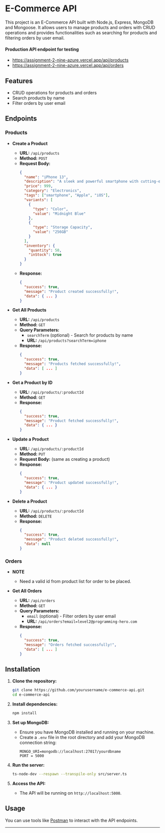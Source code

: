 # E-Commerce API

This project is an E-Commerce API built with Node.js, Express, MongoDB and Mongoose. It allows users to manage products and orders with CRUD operations and provides functionalities such as searching for products and filtering orders by user email.

#### Production API endpoint for testing
- https://assignment-2-nine-azure.vercel.app/api/products
- https://assignment-2-nine-azure.vercel.app/api/orders

## Features

- CRUD operations for products and orders
- Search products by name
- Filter orders by user email

## Endpoints

### Products

- **Create a Product**
  - **URL:** `/api/products`
  - **Method:** `POST`
  - **Request Body:**
    ```json
    {
      "name": "iPhone 13",
      "description": "A sleek and powerful smartphone with cutting-edge features.",
      "price": 999,
      "category": "Electronics",
      "tags": ["smartphone", "Apple", "iOS"],
      "variants": [
        {
          "type": "Color",
          "value": "Midnight Blue"
        },
        {
          "type": "Storage Capacity",
          "value": "256GB"
        }
      ],
      "inventory": {
        "quantity": 50,
        "inStock": true
      }
    }
    ```
  - **Response:**
    ```json
    {
      "success": true,
      "message": "Product created successfully!",
      "data": { ... }
    }
    ```

- **Get All Products**
  - **URL:** `/api/products`
  - **Method:** `GET`
  - **Query Parameters:**
    - `searchTerm` (optional) - Search for products by name
    - **URL:** `/api/products?searchTerm=iphone`
  - **Response:**
    ```json
    {
      "success": true,
      "message": "Products fetched successfully!",
      "data": [ ... ]
    }
    ```

- **Get a Product by ID**
  - **URL:** `/api/products/:productId`
  - **Method:** `GET`
  - **Response:**
    ```json
    {
      "success": true,
      "message": "Product fetched successfully!",
      "data": { ... }
    }
    ```

- **Update a Product**
  - **URL:** `/api/products/:productId`
  - **Method:** `PUT`
  - **Request Body:** (same as creating a product)
  - **Response:**
    ```json
    {
      "success": true,
      "message": "Product updated successfully!",
      "data": { ... }
    }
    ```

- **Delete a Product**
  - **URL:** `/api/products/:productId`
  - **Method:** `DELETE`
  - **Response:**
    ```json
    {
      "success": true,
      "message": "Product deleted successfully!",
      "data": null
    }
    ```

### Orders

- **NOTE**
  - Need a valid id from product list for order to be placed.

- **Get All Orders**
  - **URL:** `/api/orders`
  - **Method:** `GET`
  - **Query Parameters:**
    - `email` (optional) - Filter orders by user email
    - **URL:** `/api/orders?email=level2@programming-hero.com`
  - **Response:**
    ```json
    {
      "success": true,
      "message": "Orders fetched successfully!",
      "data": [ ... ]
    }
    ```

## Installation

1. **Clone the repository:**
   ```bash
   git clone https://github.com/yourusername/e-commerce-api.git
   cd e-commerce-api
   ```

2. **Install dependencies:**
   ```bash
   npm install
   ```

3. **Set up MongoDB:**
   - Ensure you have MongoDB installed and running on your machine.
   - Create a `.env` file in the root directory and add your MongoDB connection string:
     ```
     MONGO_URI=mongodb://localhost:27017/yourdbname
     PORT = 5000
     ```

4. **Run the server:**
   ```bash
   ts-node-dev --respawn --transpile-only src/server.ts
   ```

5. **Access the API:**
   - The API will be running on `http://localhost:5000`.

## Usage

You can use tools like [Postman](https://www.postman.com/) to interact with the API endpoints.

---
